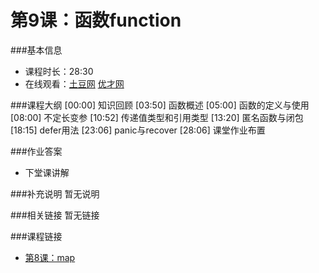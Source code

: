 第9课：函数function
==========================

###基本信息
- 课程时长：28:30
- 在线观看：[土豆网](http://www.tudou.com/programs/view/VUddz1lDClg/) [优才网](http://www.ucai.cn/course/chapter/69/3210/4627)

###课程大纲
	[00:00] 知识回顾
	[03:50] 函数概述
	[05:00] 函数的定义与使用
	[08:00] 不定长变参
	[10:52] 传递值类型和引用类型
	[13:20] 匿名函数与闭包
	[18:15] defer用法
	[23:06] panic与recover
	[28:06] 课堂作业布置
	
###作业答案
- 下堂课讲解

###补充说明
暂无说明

###相关链接
暂无链接

###课程链接
- [第8课：map](../lecture8/lecture8.md)